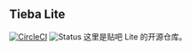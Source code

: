 ## Tieba Lite
[![CircleCI](https://circleci.com/gh/HuanCheng65/TiebaLite.svg?style=svg)](https://circleci.com/gh/HuanCheng65/TiebaLite)
![Status](https://img.shields.io/badge/%E7%8A%B6%E6%80%81-%E5%B7%B2%E5%81%9C%E6%9B%B4-red?style=flat-square&labelColor=red&color=red)
这里是贴吧 Lite 的开源仓库。